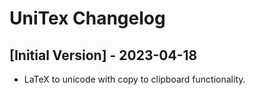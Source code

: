 # UniTex Changelog

## [Initial Version] - 2023-04-18

- LaTeX to unicode with copy to clipboard functionality.
